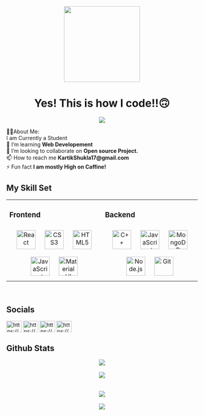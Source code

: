 
<div id="header" align="center">
  <img src="https://i.giphy.com/media/v1.Y2lkPTc5MGI3NjExdjE3aWVxaTRsMGY3eDJlZjJqYnJ3dmc1N2ViNDJwNmpwODV6OGt2NyZlcD12MV9pbnRlcm5hbF9naWZfYnlfaWQmY3Q9Zw/zOvBKUUEERdNm/giphy.gif" width="200"/>
</div>
<h1 align="center"> Yes! This is how I code!!🙃 </h1>
<p align="center">
<p align="center">
  <img src="https://readme-typing-svg.demolab.com/?lines=Hi👋, I'm Kartik Shukla;🧑‍💻A Full Stack Web Developer;❣️Open-Source!!;Loves to learn new stuff;&font=Fira%20Code&center=true&width=380&height=50&duration=4000&pause=1000">
</p>
🧑‍💻About Me:<br>
I am Currently a Student<br>
🌱 I’m learning <b>Web Developement</b><br>
👯 I’m looking to collaborate on <b>Open source Project.</b><br>
📫 How to reach me <b>KartikShukla17@gmail.com</b><br>
⚡ Fun fact <b>I am mostly High on Caffine!</b>


## My Skill Set  
<table align='center'><td valign="top" width="33%">
  
### Frontend  
<div align="center">  
<a href="https://reactjs.org/" target="_blank"><img style="margin: 10px" src="https://profilinator.rishav.dev/skills-assets/react-original-wordmark.svg" alt="React" height="50" /></a>  
<a href="https://www.w3schools.com/css/" target="_blank"><img style="margin: 10px" src="https://profilinator.rishav.dev/skills-assets/css3-original-wordmark.svg" alt="CSS3" height="50" /></a>  
<a href="https://en.wikipedia.org/wiki/HTML5" target="_blank"><img style="margin: 10px" src="https://profilinator.rishav.dev/skills-assets/html5-original-wordmark.svg" alt="HTML5" height="50" /></a>  
<a href="https://www.javascript.com/" target="_blank"><img style="margin: 10px" src="https://profilinator.rishav.dev/skills-assets/javascript-original.svg" alt="JavaScript" height="50" /></a>   
<a href="https://mui.com/" target="_blank"><img style="margin: 10px" src="https://profilinator.rishav.dev/skills-assets/mui.png" alt="Material UI" height="50" /></a>  
</div>

</td><td valign="top" width="33%">



### Backend  
<div align="center">  
<a href="https://www.cplusplus.com/" target="_blank"><img style="margin: 10px" src="https://profilinator.rishav.dev/skills-assets/cplusplus-original.svg" alt="C++" height="50" /></a>  
<a href="https://www.javascript.com/" target="_blank"><img style="margin: 10px" src="https://profilinator.rishav.dev/skills-assets/javascript-original.svg" alt="JavaScript" height="50" /></a>  
<a href="https://www.mongodb.com/" target="_blank"><img style="margin: 10px" src="https://profilinator.rishav.dev/skills-assets/mongodb-original-wordmark.svg" alt="MongoDB" height="50" /></a>  
<a href="https://nodejs.org/" target="_blank"><img style="margin: 10px" src="https://profilinator.rishav.dev/skills-assets/nodejs-original-wordmark.svg" alt="Node.js" height="50" /></a>  
<a href="https://github.com/" target="_blank"><img style="margin: 10px" src="https://profilinator.rishav.dev/skills-assets/git-scm-icon.svg" alt="Git" height="50" /></a>    
</div>

</td></tr></table>  

<br/>  

## Socials
<p align="left">
<a href="https://x.com/kartik_shukla17" target="blank"><img align="center" src="https://raw.githubusercontent.com/rahuldkjain/github-profile-readme-generator/master/src/images/icons/Social/twitter.svg" alt="https://x.com/kartik_shukla17" height="30" width="40" /></a>
<a href="https://www.linkedin.com/in/kartik-shukla-09b29528b/" target="blank"><img align="center" src="https://raw.githubusercontent.com/rahuldkjain/github-profile-readme-generator/master/src/images/icons/Social/linked-in-alt.svg" alt="https://www.linkedin.com/in/kartik-shukla-09b29528b/" height="30" width="40" /></a>
<a href="https://stackoverflow.com/users/22725141/kartik" target="blank"><img align="center" src="https://raw.githubusercontent.com/rahuldkjain/github-profile-readme-generator/master/src/images/icons/Social/stack-overflow.svg" alt="https://stackoverflow.com/users/22725141/kartik" height="30" width="40" /></a>
<a href="www.codechef.com/users/kartikshukla17" target="blank"><img align="center" src="https://cdn.jsdelivr.net/npm/simple-icons@3.1.0/icons/codechef.svg" alt="https://www.codechef.com/users/kartikshukla17" height="30" width="40" /></a>
</p>


## Github Stats  
<div align="center"><img src="https://github-readme-streak-stats.herokuapp.com/?user=kartikshukla17&theme=vue-dark&hide_border=true" align="center" /></div>  
<br/>
<div align="center"><img src="https://github-readme-stats.vercel.app/api/top-langs/?username=kartikshukla17&theme=vue-dark&show_icons=true&hide_border=true&layout=compact" align="center" /></div>  
<br/> 

<br/>  

<div align="center"><img src="https://spotify-github-profile.vercel.app/api/view?uid=31mqlztrjmh5shsm2eafugkkfd5q&cover_image=true&theme=default&show_offline=false&background_color=121212&interchange=false" /></div> 

<br/>
<div align="center">
<img src="https://komarev.com/ghpvc/?username=kartikshukla17&&style=flat-square" align="center" />
</div> 
